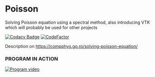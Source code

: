 # Poisson
Solving Poisson equation using a spectral method, also introducing VTK which will probably be used for other projects

[![Codacy Badge](https://api.codacy.com/project/badge/Grade/5ab24a0dceab43199a3c8f33fff4c308)](https://app.codacy.com/gh/aromanro/Poisson?utm_source=github.com&utm_medium=referral&utm_content=aromanro/Poisson&utm_campaign=Badge_Grade_Settings)
[![CodeFactor](https://www.codefactor.io/repository/github/aromanro/poisson/badge)](https://www.codefactor.io/repository/github/aromanro/poisson)

Description on https://compphys.go.ro/solving-poisson-equation/

### PROGRAM IN ACTION

[![Program video](https://img.youtube.com/vi/OV_2AQOMyJ0/0.jpg)](https://youtu.be/OV_2AQOMyJ0)